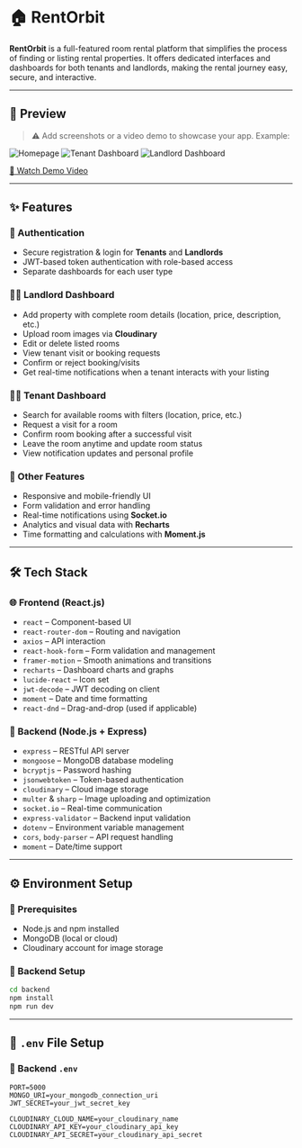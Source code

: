 # 🏠 RentOrbit

**RentOrbit** is a full-featured room rental platform that simplifies the process of finding or listing rental properties. It offers dedicated interfaces and dashboards for both tenants and landlords, making the rental journey easy, secure, and interactive.

---

## 📸 Preview

> ⚠️ Add screenshots or a video demo to showcase your app. Example:

![Homepage](./screenshots/homepage.png)
![Tenant Dashboard](./screenshots/tenant-dashboard.png)
![Landlord Dashboard](./screenshots/landlord-dashboard.png)

[🎥 Watch Demo Video](https://your-demo-link.com)

---

## ✨ Features

### 🔐 Authentication
- Secure registration & login for **Tenants** and **Landlords**
- JWT-based token authentication with role-based access
- Separate dashboards for each user type

### 🧑‍💼 Landlord Dashboard
- Add property with complete room details (location, price, description, etc.)
- Upload room images via **Cloudinary**
- Edit or delete listed rooms
- View tenant visit or booking requests
- Confirm or reject booking/visits
- Get real-time notifications when a tenant interacts with your listing

### 🧑‍💻 Tenant Dashboard
- Search for available rooms with filters (location, price, etc.)
- Request a visit for a room
- Confirm room booking after a successful visit
- Leave the room anytime and update room status
- View notification updates and personal profile

### 🧾 Other Features
- Responsive and mobile-friendly UI
- Form validation and error handling
- Real-time notifications using **Socket.io**
- Analytics and visual data with **Recharts**
- Time formatting and calculations with **Moment.js**

---

## 🛠️ Tech Stack

### 🌐 Frontend (React.js)
- `react` – Component-based UI
- `react-router-dom` – Routing and navigation
- `axios` – API interaction
- `react-hook-form` – Form validation and management
- `framer-motion` – Smooth animations and transitions
- `recharts` – Dashboard charts and graphs
- `lucide-react` – Icon set
- `jwt-decode` – JWT decoding on client
- `moment` – Date and time formatting
- `react-dnd` – Drag-and-drop (used if applicable)

### 🚀 Backend (Node.js + Express)
- `express` – RESTful API server
- `mongoose` – MongoDB database modeling
- `bcryptjs` – Password hashing
- `jsonwebtoken` – Token-based authentication
- `cloudinary` – Cloud image storage
- `multer` & `sharp` – Image uploading and optimization
- `socket.io` – Real-time communication
- `express-validator` – Backend input validation
- `dotenv` – Environment variable management
- `cors`, `body-parser` – API request handling
- `moment` – Date/time support

---

## ⚙️ Environment Setup

### 📌 Prerequisites
- Node.js and npm installed
- MongoDB (local or cloud)
- Cloudinary account for image storage

### 🔧 Backend Setup

```bash
cd backend
npm install
npm run dev
```

---

## 🔐 `.env` File Setup

### 🔧 Backend `.env`

```env
PORT=5000
MONGO_URI=your_mongodb_connection_uri
JWT_SECRET=your_jwt_secret_key

CLOUDINARY_CLOUD_NAME=your_cloudinary_name
CLOUDINARY_API_KEY=your_cloudinary_api_key
CLOUDINARY_API_SECRET=your_cloudinary_api_secret